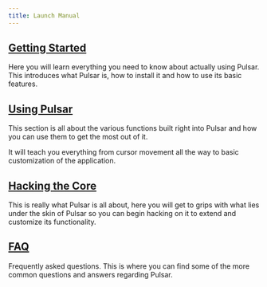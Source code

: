 ```yaml
---
title: Launch Manual
---
```


## [<i class="fa-solid fa-play"></i> Getting Started](/docs/launch-manual/sections/getting-started)

Here you will learn everything you need to know about actually using Pulsar.
This introduces what Pulsar is, how to install it and how to use its basic
features.

## [<i class="fa-solid fa-circle-info"></i> Using Pulsar](/docs/launch-manual/sections/using-pulsar)

This section is all about the various functions built right into Pulsar and
how you can use them to get the most out of it.

It will teach you everything from cursor movement all the way to basic
customization of the application.

## [<i class="fa-solid fa-screwdriver-wrench"></i> Hacking the Core](/docs/launch-manual/sections/core-hacking)

This is really what Pulsar is all about, here you will get to grips with what
lies under the skin of Pulsar so you can begin hacking on it to extend and
customize its functionality.

## [<i class="fa-solid fa-circle-question"></i> FAQ](/docs/launch-manual/sections/faq)

Frequently asked questions. This is where you can find some of the more common questions and answers regarding Pulsar.
